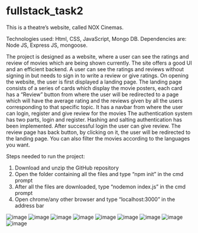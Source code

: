 # fullstack_task2

This is a theatre’s website, called NOX Cinemas.

Technologies used: Html, CSS, JavaScript, Mongo DB.
Dependencies are: Node JS, Express JS, mongoose.

The project is designed as a website, where a user can see the ratings and review of movies which are being shown currently.
The site offers a good UI and an efficient backend.
A user can see the ratings and reviews without signing in but needs to sign in to write a review or give ratings.
On opening the website, the user is first displayed a landing page.
The landing page consists of a series of cards which display the movie posters, each card has a “Review” button from where the user will be redirected to a page which will have the average rating and the reviews given by all the users corresponding to that specific topic.
It has a navbar from where the user can login, register and give review for the movies
The authentication system has two parts, login and register. Hashing and salting authentication has been implemented.
After successful login the user can give review.
The review page has back button, by clicking on it, the user will be redirected to the landing page.
You can also filter the movies according to the languages you want.

Steps needed to run the project: 
1.	Download and unzip the GitHub repository
2.	Open the folder containing all the files and type “npm init” in the cmd prompt
3.	After all the files are downloaded, type “nodemon index.js” in the cmd prompt
4.	Open chrome/any other browser and type “localhost:3000” in the address bar


![image](https://user-images.githubusercontent.com/56043146/111077360-77c36180-8516-11eb-83ae-5e317fc0c0a8.png)
![image](https://user-images.githubusercontent.com/56043146/111077404-a3464c00-8516-11eb-9d6d-46cafeb84086.png)
![image](https://user-images.githubusercontent.com/56043146/111077445-d38dea80-8516-11eb-9f49-55193ee2e301.png)
![image](https://user-images.githubusercontent.com/56043146/111077490-fcae7b00-8516-11eb-9207-1222d3dcadb6.png)
![image](https://user-images.githubusercontent.com/56043146/111077525-2d8eb000-8517-11eb-8fa0-a12d8229badc.png)
![image](https://user-images.githubusercontent.com/56043146/111077538-3ed7bc80-8517-11eb-8ecc-758fc4a393ce.png)
![image](https://user-images.githubusercontent.com/56043146/111077548-50b95f80-8517-11eb-9b3e-c88dc50dd4e5.png)
![image](https://user-images.githubusercontent.com/56043146/111077590-79415980-8517-11eb-8448-161738ffebd5.png)
![image](https://user-images.githubusercontent.com/56043146/111077630-b0176f80-8517-11eb-9c2e-3b03aeeb591e.png)
